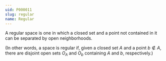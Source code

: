 ```yaml
---
uid: P000011
slug: regular
name: Regular
---
```

A regular space is one in which a closed set and a point not contained in it can be separated by open neighborhoods.

(In other words, a space is regular if, given a closed set $A$ and a point $b \notin A$, there are disjoint open sets $O_A$ and $O_b$ containing $A$ and $b$, respectively.)

